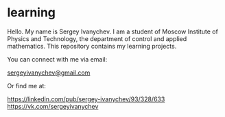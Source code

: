 learning
========

Hello. My name is Sergey Ivanychev. I am a student of Moscow Institute of Physics and Technology, the department of control and applied mathematics. This repository contains my learning projects.

You can connect with me via email:

sergeyivanychev@gmail.com

Or find me at:

https://linkedin.com/pub/sergey-ivanychev/93/328/633
https://vk.com/sergeyivanychev
